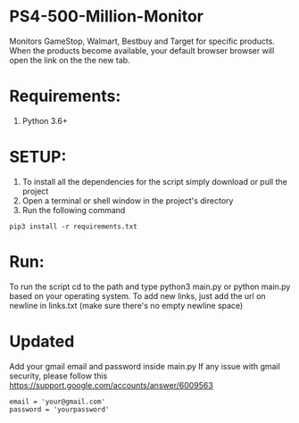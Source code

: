 # PS4-500-Million-Monitor

Monitors GameStop, Walmart, Bestbuy and Target for specific products. When the products become available, your default browser browser will open the link on the the new tab.

# Requirements:
<ol>
  <li>Python 3.6+</li>
</ol>

# SETUP:
<ol>
  <li>To install all the dependencies for the script simply download or pull the project</li>
  <li>Open a terminal or shell window in the project's directory</li>
  <li>Run the following command</li>
</ol>

```
pip3 install -r requirements.txt
```

# Run:
To run the script cd to the path and type python3 main.py or python main.py based on your operating system.
To add new links, just add the url on newline in links.txt (make sure there's no empty newline space)

# Updated
Add your gmail email and password inside main.py 
If any issue with gmail security, please follow this https://support.google.com/accounts/answer/6009563

```
email = 'your@gmail.com'
password = 'yourpassword'
```
